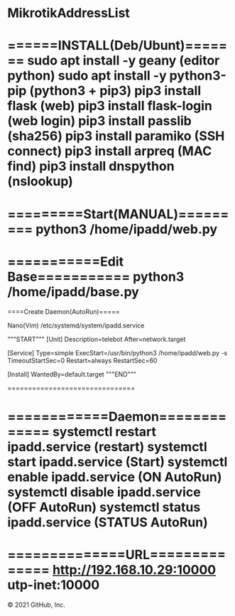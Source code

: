 # MikrotikAddressList

======INSTALL(Deb/Ubunt)=======
sudo apt install -y geany			(editor python)
sudo apt install -y python3-pip		(python3 + pip3)
pip3 install flask					(web)
pip3 install flask-login			(web login)
pip3 install passlib				(sha256)
pip3 install paramiko				(SSH connect)
pip3 install arpreq					(MAC find)
pip3 install dnspython				(nslookup)
===============================


=========Start(MANUAL)=========
python3 /home/ipadd/web.py
===============================


===========Edit Base===========
python3 /home/ipadd/base.py
===============================


====Create Daemon(AutoRun)=====

Nano(Vim) /etc/systemd/system/ipadd.service

"""START"""
[Unit]
Description=telebot
After=network.target

[Service]
Type=simple
ExecStart=/usr/bin/python3 /home/ipadd/web.py -s
TimeoutStartSec=0
Restart=always
RestartSec=60

[Install]
WantedBy=default.target
"""END"""

===============================


============Daemon=============
systemctl restart ipadd.service		(restart)
systemctl start ipadd.service		(Start)
systemctl enable ipadd.service		(ON AutoRun)
systemctl disable ipadd.service		(OFF AutoRun)
systemctl status ipadd.service		(STATUS AutoRun)
===============================


==============URL==============
http://192.168.10.29:10000
utp-inet:10000
===============================
© 2021 GitHub, Inc.
